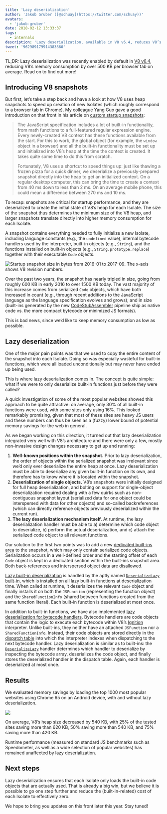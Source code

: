 ```yaml
---
title: 'Lazy deserialization'
author: 'Jakob Gruber ([@schuay](https://twitter.com/schuay))'
avatars:
  - 'jakob-gruber'
date: 2018-02-12 13:33:37
tags:
  - internals
description: 'Lazy deserialization, available in V8 v6.4, reduces V8’s memory consumption by over 500 KB per browser tab on average.'
tweet: '962989179914383360'
---
```

TL;DR: Lazy deserialization was recently enabled by default in [V8 v6.4](/blog/v8-release-64), reducing V8’s memory consumption by over 500 KB per browser tab on average. Read on to find out more!

## Introducing V8 snapshots

But first, let’s take a step back and have a look at how V8 uses heap snapshots to speed up creation of new Isolates (which roughly correspond to a browser tab in Chrome). My colleague Yang Guo gave a good introduction on that front in his article on [custom startup snapshots](/blog/custom-startup-snapshots):

<!--truncate-->
> The JavaScript specification includes a lot of built-in functionality, from math functions to a full-featured regular expression engine. Every newly-created V8 context has these functions available from the start. For this to work, the global object (for example, the `window` object in a browser) and all the built-in functionality must be set up and initialized into V8’s heap at the time the context is created. It takes quite some time to do this from scratch.
>
> Fortunately, V8 uses a shortcut to speed things up: just like thawing a frozen pizza for a quick dinner, we deserialize a previously-prepared snapshot directly into the heap to get an initialized context. On a regular desktop computer, this can bring the time to create a context from 40 ms down to less than 2 ms. On an average mobile phone, this could mean a difference between 270 ms and 10 ms.

To recap: snapshots are critical for startup performance, and they are deserialized to create the initial state of V8’s heap for each Isolate. The size of the snapshot thus determines the minimum size of the V8 heap, and larger snapshots translate directly into higher memory consumption for each Isolate.

A snapshot contains everything needed to fully initialize a new Isolate, including language constants (e.g., the `undefined` value), internal bytecode handlers used by the interpreter, built-in objects (e.g., `String`), and the functions installed on built-in objects (e.g., `String.prototype.replace`) together with their executable `Code` objects.

![Startup snapshot size in bytes from 2016-01 to 2017-09. The x-axis shows V8 revision numbers.](/_img/lazy-deserialization/startup-snapshot-size.png)

Over the past two years, the snapshot has nearly tripled in size, going from roughly 600 KB in early 2016 to over 1500 KB today. The vast majority of this increase comes from serialized `Code` objects, which have both increased in count (e.g., through recent additions to the JavaScript language as the language specification evolves and grows); and in size (built-ins generated by the new [CodeStubAssembler](/blog/csa) pipeline ship as native code vs. the more compact bytecode or minimized JS formats).

This is bad news, since we’d like to keep memory consumption as low as possible.

## Lazy deserialization

One of the major pain points was that we used to copy the entire content of the snapshot into each Isolate. Doing so was especially wasteful for built-in functions, which were all loaded unconditionally but may never have ended up being used.

This is where lazy deserialization comes in. The concept is quite simple: what if we were to only deserialize built-in functions just before they were called?

A quick investigation of some of the most popular websites showed this approach to be quite attractive: on average, only 30% of all built-in functions were used, with some sites only using 16%. This looked remarkably promising, given that most of these sites are heavy JS users and these numbers can thus be seen as a (fuzzy) lower bound of potential memory savings for the web in general.

As we began working on this direction, it turned out that lazy deserialization integrated very well with V8’s architecture and there were only a few, mostly non-invasive design changes necessary to get up and running:

1. **Well-known positions within the snapshot.** Prior to lazy deserialization, the order of objects within the serialized snapshot was irrelevant since we’d only ever deserialize the entire heap at once. Lazy deserialization must be able to deserialize any given built-in function on its own, and therefore has to know where it is located within the snapshot.
2. **Deserialization of single objects.** V8’s snapshots were initially designed for full heap deserialization, and bolting on support for single-object deserialization required dealing with a few quirks such as non-contiguous snapshot layout (serialized data for one object could be interspersed with data for other objects) and so-called backreferences (which can directly reference objects previously deserialized within the current run).
3. **The lazy deserialization mechanism itself.** At runtime, the lazy deserialization handler must be able to a) determine which code object to deserialize, b) perform the actual deserialization, and c) attach the serialized code object to all relevant functions.

Our solution to the first two points was to add a new [dedicated built-ins area](https://cs.chromium.org/chromium/src/v8/src/snapshot/snapshot.h?l=55&rcl=f5b1d1d4f29b238ca2f0a13bf3a7b7067854592d) to the snapshot, which may only contain serialized code objects. Serialization occurs in a well-defined order and the starting offset of each `Code` object is kept in a dedicated section within the built-ins snapshot area. Both back-references and interspersed object data are disallowed.

[Lazy built-in deserialization](https://goo.gl/dxkYDZ) is handled by the aptly named [`DeserializeLazy` built-in](https://cs.chromium.org/chromium/src/v8/src/builtins/x64/builtins-x64.cc?l=1355&rcl=f5b1d1d4f29b238ca2f0a13bf3a7b7067854592d), which is installed on all lazy built-in functions at deserialization time. When called at runtime, it deserializes the relevant `Code` object and finally installs it on both the `JSFunction` (representing the function object) and the `SharedFunctionInfo` (shared between functions created from the same function literal). Each built-in function is deserialized at most once.

In addition to built-in functions, we have also implemented [lazy deserialization for bytecode handlers](https://goo.gl/QxZBL2). Bytecode handlers are code objects that contain the logic to execute each bytecode within V8’s [Ignition](/blog/ignition-interpreter) interpreter. Unlike built-ins, they neither have an attached `JSFunction` nor a `SharedFunctionInfo`. Instead, their code objects are stored directly in the [dispatch table](https://cs.chromium.org/chromium/src/v8/src/interpreter/interpreter.h?l=94&rcl=f5b1d1d4f29b238ca2f0a13bf3a7b7067854592d) into which the interpreter indexes when dispatching to the next bytecode handler. Lazy deserialization is similar as to built-ins: the [`DeserializeLazy`](https://cs.chromium.org/chromium/src/v8/src/interpreter/interpreter-generator.cc?l=3247&rcl=f5b1d1d4f29b238ca2f0a13bf3a7b7067854592d) handler determines which handler to deserialize by inspecting the bytecode array, deserializes the code object, and finally stores the deserialized handler in the dispatch table. Again, each handler is deserialized at most once.

## Results

We evaluated memory savings by loading the top 1000 most popular websites using Chrome 65 on an Android device, with and without lazy deserialization.

![](/_img/lazy-deserialization/memory-savings.png)

On average, V8’s heap size decreased by 540 KB, with 25% of the tested sites saving more than 620 KB, 50% saving more than 540 KB, and 75% saving more than 420 KB.

Runtime performance (measured on standard JS benchmarks such as Speedometer, as well as a wide selection of popular websites) has remained unaffected by lazy deserialization.

## Next steps

Lazy deserialization ensures that each Isolate only loads the built-in code objects that are actually used. That is already a big win, but we believe it is possible to go one step further and reduce the (built-in-related) cost of each Isolate to effectively zero.

We hope to bring you updates on this front later this year. Stay tuned!
